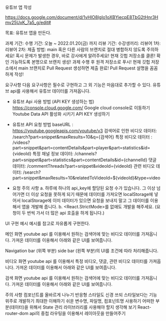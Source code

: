 유튜브 앱 작성

https://docs.google.com/document/d/1vHlO8lgIo1oXBYiecpE8TbG2tHnr3Hmv25UxK_7a5_g/edit#

목표: 유튜브 앱을 만든다.

과제 기간:
수행 기간: 오늘 ~ 2022.01.20(금) 까지
리뷰 기간:
수강생끼리: 
리뷰어 1차: 
리뷰어 2차: 
제출 방법:
main 혹은 다른 사람의 브랜치로 절대 병합하지 않도록 주의하세요!
혹시 문제가 발생한 경우, 바로 강사에게 알려주세요!
현재 깃헙 저장소를 클론!
확인 가능하도록 본명으로 브랜치 생성! 
과제 수행 후 원격 저장소로 푸시! 
현재 깃헙 저장소에서 main 브랜치로 Pull Request 생성하면 제출 완료!
Pull Request 설명을 꼼꼼하게 작성!

요구사항
다음 요구사항은 필수로 구현하고 그 외 기능은 마음대로 추가할 수 있다.
유튜브 api를 사용해서 유튜브 데이터를 가져옵니다. 
- 유튜브 Api 사용 방법 (API KEY 생성하는 법)
https://console.cloud.google.com/     Google cloud console로 이동하기
Youtube Data API 활성화 시키기
API KEY 생성하기

 - 유튜브 API 요청 방법
baseURL : https://youtube.googleapis.com/youtube/v3
검색어로 인한 비디오 데이터: 
/search?part=snippet&maxResults=10&q={검색어}
특정 비디오 데이터 : /videos?part=snippet&part=contentDetails&part=player&part=statistics&id={videoId}
특정 채널 정보 데이터: 
/channels?part=snippet&part=statistics&part=contentDetails&id={channelId}
댓글 데이터: 
/commentThreads?part=snippet&videoId={videoId}
관련 비디오 데이터: 
/search?part=snippet&maxResults=10&relatedToVideoId=${videoId}&type=video


 - 요청 주의 사항 
	     a. 하루에 하나의 api_key에 할당된 요청 수가 있습니다. 그 이상 넘어가면 더 이상 요청을 못하게 되기 때문에 데이터를 가져오면 localStorage에 넣어서 localStorage에 이미 데이터가 있으면 요청을 보내지 말고 그 데이터를 이용해서 앱을 개발해 줍니다. 
     b. <React.StrictMode>를 없애도 개발을 해주세요. (요청이 두 번씩 가서 더 많은 api 호출을 하게 됩니다.)


UI 구현 예시
예시를 참고로 자유롭게 구현한다.

메인 화면
youtube api 를 이용해서 원하는 검색어에 맞는 비디오 데이터를 가져옵니다. 
가져온 데이터를 이용해서 아래와 같은 UI를 보여줍니다.


Navigation bar (위쪽 부분) side bar (왼쪽 부분)의 UI를 조건에 따라 처리해줍니다.





비디오 화면
youtube api 를 이용해서 특정 비디오, 댓글, 관련 비디오 데이터를 가져옵니다. 
가져온 데이터를 이용해서 아래와 같은 UI를 보여줍니다.



검색 화면
youtube api 를 이용해서 원하는 검색어에 맞는 비디오 데이터를 가져옵니다. 
가져온 데이터를 이용해서 아래와 같은 UI를 보여줍니다.

주의 사항
컴포넌트를 올바르게 나누기 
반응형 스타일도 신경 쓰되 스타일보다는 기능 위주로 개발하기
최대한 이해하기 쉬운 변수명, 파일명, 컴포넌트명 사용하기 
어떠한 부분(데이터)을 위해서 State 관리 라이브러리를 사용해야 할지 생각해 보기
React-router-dom api의 중첩 라우팅을 이용해서 레이아웃을 만들어주기
